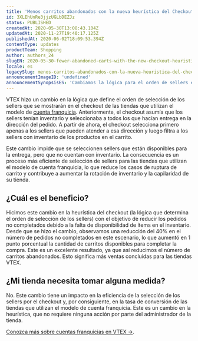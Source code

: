 ```yaml
---
title: 'Menos carritos abandonados con la nueva heurística del Checkout'
id: 3XLEhUnRe3jjzUGLbDEZJz
status: PUBLISHED
createdAt: 2020-05-30T13:08:43.104Z
updatedAt: 2020-11-27T19:40:17.125Z
publishedAt: 2020-06-02T18:09:53.394Z
contentType: updates
productTeam: Shopping
author: authors_24
slugEN: 2020-05-30-fewer-abandoned-carts-with-the-new-checkout-heuristic
locale: es
legacySlug: menos-carritos-abandonados-con-la-nueva-heuristica-del-checkout
announcementImageID: 'undefined'
announcementSynopsisES: 'Cambiamos la lógica para el orden de sellers en las cuentas franquicia, reduciendo así los carritos abandonados.'
---
```


VTEX hizo un cambio en la lógica que define el orden de selección de los sellers que se mostrarán en el checkout de las tiendas que utilizan el modelo de [cuenta franquicia](/es/tutorial/what-are-franchise-account-and-seller-white-label--5orlGHyDHGAYciQ64oEgKa). Anteriormente, el checkout asumía que los sellers tenían inventario y seleccionaba a todos los que hacían entrega en la dirección del pedido. A partir de ahora, el checkout selecciona primero apenas a los sellers que pueden atender a esa dirección y luego filtra a los sellers con inventario de los productos en el carrito.

Este cambio impide que se seleccionen sellers que están disponibles para la entrega, pero que no cuentan con inventario. La consecuencia es un proceso más eficiente de selección de sellers para las tiendas que utilizan el modelo de cuenta franquicia, lo que reduce los casos de ruptura de carrito y contribuye a aumentar la rotación de inventario y la capilaridad de su tienda.

## ¿Cuál es el beneficio?
Hicimos este cambio en la heurística del checkout (la lógica que determina el orden de selección de los sellers) con el objetivo de reducir los pedidos no completados debido a la falta de disponibilidad de ítems en el inventario. Desde que se hizo el cambio, observamos una reducción del 40% en el número de pedidos no completados en este escenario, lo que aumentó en 1 punto porcentual la cantidad de carritos disponibles para completar la compra. Este es un excelente resultado, ya que así reducimos el número de carritos abandonados. Esto significa más ventas concluidas para las tiendas VTEX.

## ¿Mi tienda necesita tomar alguna medida?
No. Este cambio tiene un impacto en la eficiencia de la selección de los sellers por el checkout y, por consiguiente, en la tasa de conversión de las tiendas que utilizan el modelo de cuenta franquicia. Este es un cambio en la heurística, que no requiere ninguna acción por parte del administrador de la tienda.

[Conozca más sobre cuentas franquicias en  VTEX →](/es/tutorial/what-are-franchise-account-and-seller-white-label--5orlGHyDHGAYciQ64oEgKa).
